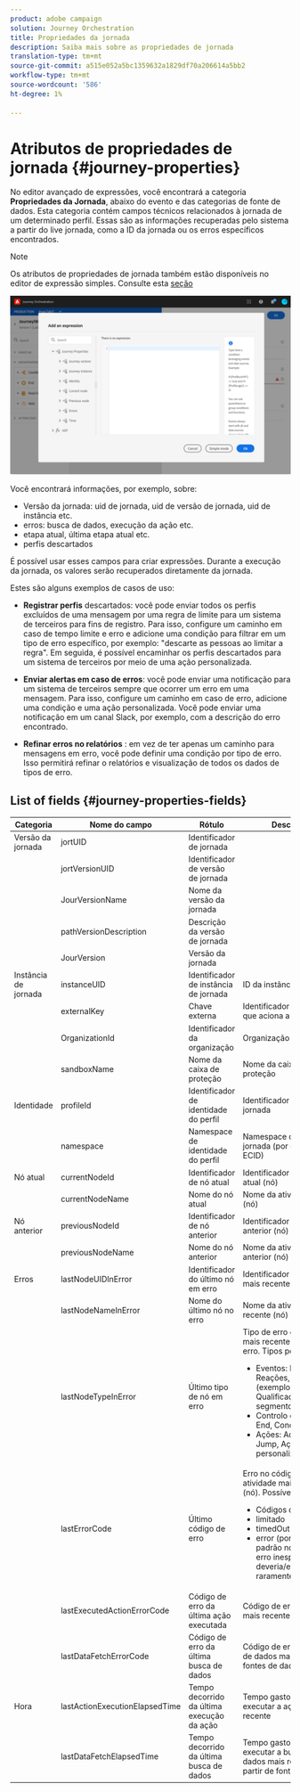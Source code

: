 ```yaml
---
product: adobe campaign
solution: Journey Orchestration
title: Propriedades da jornada
description: Saiba mais sobre as propriedades de jornada
translation-type: tm+mt
source-git-commit: a515e052a5bc1359632a1829df70a206614a5bb2
workflow-type: tm+mt
source-wordcount: '586'
ht-degree: 1%

---
```



# Atributos de propriedades de jornada {#journey-properties}

No editor avançado de expressões, você encontrará a categoria **Propriedades da Jornada**, abaixo do evento e das categorias de fonte de dados. Esta categoria contém campos técnicos relacionados à jornada de um determinado perfil. Essas são as informações recuperadas pelo sistema a partir do live jornada, como a ID da jornada ou os erros específicos encontrados.

>[!NOTE]
>
>Os atributos de propriedades de jornada também estão disponíveis no editor de expressão simples. Consulte esta [seção](../building-journeys/condition-activity.md#about_condition)

![](../assets/journey-properties.png)

Você encontrará informações, por exemplo, sobre:

* Versão da jornada: uid de jornada, uid de versão de jornada, uid de instância etc.
* erros: busca de dados, execução da ação etc.
* etapa atual, última etapa atual etc.
* perfis descartados

É possível usar esses campos para criar expressões. Durante a execução da jornada, os valores serão recuperados diretamente da jornada.

Estes são alguns exemplos de casos de uso:

* **Registrar perfis** descartados: você pode enviar todos os perfis excluídos de uma mensagem por uma regra de limite para um sistema de terceiros para fins de registro. Para isso, configure um caminho em caso de tempo limite e erro e adicione uma condição para filtrar em um tipo de erro específico, por exemplo: &quot;descarte as pessoas ao limitar a regra&quot;. Em seguida, é possível encaminhar os perfis descartados para um sistema de terceiros por meio de uma ação personalizada.

* **Enviar alertas em caso de erros**: você pode enviar uma notificação para um sistema de terceiros sempre que ocorrer um erro em uma mensagem. Para isso, configure um caminho em caso de erro, adicione uma condição e uma ação personalizada. Você pode enviar uma notificação em um canal Slack, por exemplo, com a descrição do erro encontrado.

* **Refinar erros no relatórios** : em vez de ter apenas um caminho para mensagens em erro, você pode definir uma condição por tipo de erro. Isso permitirá refinar o relatórios e visualização de todos os dados de tipos de erro.

## List of fields {#journey-properties-fields}

| Categoria | Nome do campo | Rótulo | Descrição |
|---|---|---|------------|
| Versão da jornada | jortUID | Identificador de jornada |  |
|  | jortVersionUID | Identificador de versão de jornada |  |
|  | JourVersionName | Nome da versão da jornada |  |
|  | pathVersionDescription | Descrição da versão de jornada |  |
|  | JourVersion | Versão da jornada |  |
| Instância de jornada | instanceUID | Identificador de instância de jornada | ID da instância |
|  | externalKey | Chave externa | Identificador individual que aciona a jornada |
|  | OrganizationId | Identificador da organização | Organização da marca |
|  | sandboxName | Nome da caixa de proteção | Nome da caixa de proteção |
| Identidade | profileId | Identificador de identidade do perfil | Identificador do perfil na jornada |
|  | namespace | Namespace de identidade do perfil | Namespace do perfil na jornada (por exemplo: ECID) |
| Nó atual | currentNodeId | Identificador de nó atual | Identificador da atividade atual (nó) |
|  | currentNodeName | Nome do nó atual | Nome da atividade atual (nó) |
| Nó anterior | previousNodeId | Identificador de nó anterior | Identificador da atividade anterior (nó) |
|  | previousNodeName | Nome do nó anterior | Nome da atividade anterior (nó) |
| Erros | lastNodeUIDInError | Identificador do último nó em erro | Identificador da atividade mais recente (nó) em erro |
|  | lastNodeNameInError | Nome do último nó no erro | Nome da atividade mais recente (nó) no erro |
|  | lastNodeTypeInError | Último tipo de nó em erro | Tipo de erro da atividade mais recente (nó) em erro. Tipos possíveis:<ul><li>Eventos: Eventos, Reações, SQ (exemplo: Qualificação do segmento)</li><li>Controlo de fluxo: End, Condition, Wait</li><li>Ações: Ações ACS, Jump, Ação personalizada</li></ul> |
|  | lastErrorCode | Último código de erro | Erro no código de erro da atividade mais recente (nó). Possíveis erros: <ul><li>Códigos de erro HTTP</li><li>limitado</li><li>timedOut</li><li>error (por exemplo: padrão no caso de um erro inesperado. Não deveria/extremamente raramente)</li></ul> |
|  | lastExecutedActionErrorCode | Código de erro da última ação executada | Código de erro da ação mais recente em erro |
|  | lastDataFetchErrorCode | Código de erro da última busca de dados | Código de erro da busca de dados mais recente de fontes de dados |
| Hora | lastActionExecutionElapsedTime | Tempo decorrido da última execução da ação | Tempo gasto para executar a ação mais recente |
|  | lastDataFetchElapsedTime | Tempo decorrido da última busca de dados | Tempo gasto para executar a busca de dados mais recente a partir de fontes de dados |
